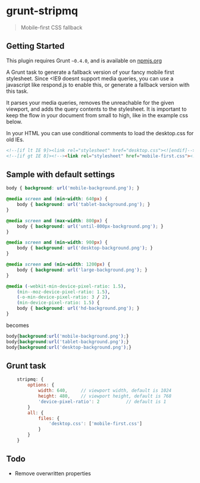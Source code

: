 # grunt-stripmq
> Mobile-first CSS fallback

## Getting Started
This plugin requires Grunt `~0.4.0`, and is available on [npmjs.org](https://npmjs.org/package/grunt-stripmq)

A Grunt task to generate a fallback version of your fancy mobile first stylesheet.
Since <IE9 doesnt support media queries, you can use a javascript like respond.js to enable this,
or generate a fallback version with this task.

It parses your media queries, removes the unreachable for the given viewport, and adds the query contents
to the stylesheet. It is important to keep the flow in your document from small to high, like in the example css below.

In your HTML you can use conditional comments to load the desktop.css for old IEs.

````html
<!--[if lt IE 9]><link rel="stylesheet" href="desktop.css"><![endif]-->
<!--[if gt IE 8]><!--><link rel="stylesheet" href="mobile-first.css"><!--<![endif]-->
````

## Sample with default settings
````css
body { background: url('mobile-background.png'); }

@media screen and (min-width: 640px) {
    body { background: url('tablet-background.png'); }
}

@media screen and (max-width: 800px) {
    body { background: url('until-800px-background.png'); }
}

@media screen and (min-width: 900px) {
    body { background: url('desktop-background.png'); }
}

@media screen and (min-width: 1200px) {
    body { background: url('large-background.png'); }
}

@media (-webkit-min-device-pixel-ratio: 1.5),
    (min--moz-device-pixel-ratio: 1.5),
    (-o-min-device-pixel-ratio: 3 / 2),
    (min-device-pixel-ratio: 1.5) {
    body { background: url('hd-background.png'); }
}
````

becomes

````css
body{background:url('mobile-background.png');}
body{background:url('tablet-background.png');}
body{background:url('desktop-background.png');}
````

## Grunt task
````js
    stripmq: {
        options: {
            width: 640,     // viewport width, default is 1024
            height: 480,    // viewport height, default is 768
            'device-pixel-ratio': 2          // default is 1
        }
        all: {
            files: {
                'desktop.css': ['mobile-first.css']
            }
        }
    }
````


## Todo
- Remove overwritten properties
